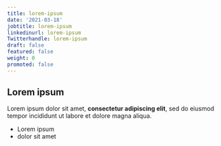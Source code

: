 ```yaml
---
title: lorem-ipsum
date: '2021-03-18'
jobtitle: lorem-ipsum
linkedinurl: lorem-ipsum
Twitterhandle: lorem-ipsum
draft: false
featured: false
weight: 0
promoted: false
---
```

## Lorem ipsum

Lorem ipsum dolor sit amet, **consectetur adipiscing elit**, sed do eiusmod tempor incididunt ut labore et dolore magna aliqua.

- Lorem ipsum
- dolor sit amet